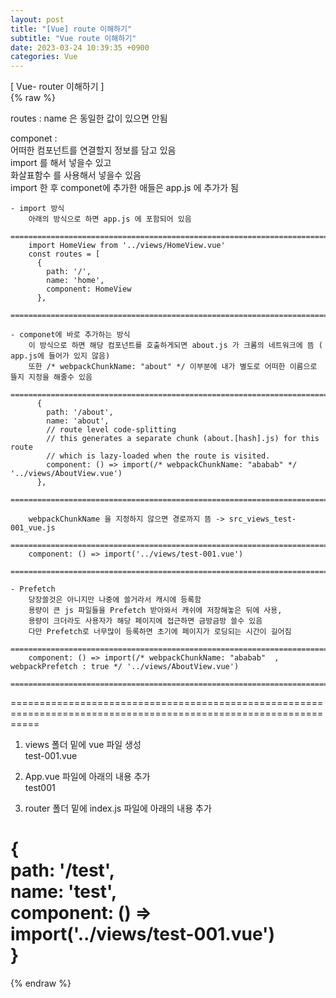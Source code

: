 ```yaml
---  
layout: post  
title: "[Vue] route 이해하기"  
subtitle: "Vue route 이해하기"  
date: 2023-03-24 10:39:35 +0900  
categories: Vue  
---  
```

[ Vue- router 이해하기 ]  
{% raw %}  
  
routes : name 은 동일한 값이 있으면 안됨  
  
componet :   
	어떠한 컴포넌트를 연결할지 정보를 담고 있음  
	import 를 해서 넣을수 있고  
	화살표함수 를 사용해서 넣을수 있음  
	import 한 후 componet에 추가한 애들은 app.js 에 추가가 됨  
  
	- import 방식  
		아래의 방식으로 하면 app.js 에 포함되어 있음  
		=================================================================================================================  
		import HomeView from '../views/HomeView.vue'  
		const routes = [  
		  {  
			path: '/',  
			name: 'home',  
			component: HomeView  
		  },  
		=================================================================================================================  
  
	- componet에 바로 추가하는 방식  
		이 방식으로 하면 해당 컴포넌트를 호출하게되면 about.js 가 크롬의 네트워크에 뜸 ( app.js에 들어가 있지 않음)  
		또한 /* webpackChunkName: "about" */ 이부분에 내가 별도로 어떠한 이름으로 뜰지 지정을 해줄수 있음  
		=================================================================================================================  
		  {  
			path: '/about',  
			name: 'about',  
			// route level code-splitting  
			// this generates a separate chunk (about.[hash].js) for this route  
			// which is lazy-loaded when the route is visited.  
			component: () => import(/* webpackChunkName: "ababab" */ '../views/AboutView.vue')  
		  },  
		=================================================================================================================  
  
		webpackChunkName 을 지정하지 않으면 경로까지 뜸 -> src_views_test-001_vue.js  
		=================================================================================================================  
		component: () => import('../views/test-001.vue')  
		=================================================================================================================  
  
	- Prefetch  
		당장쓸것은 아니지만 나중에 쓸거라서 캐시에 등록함  
		용량이 큰 js 파일들을 Prefetch 받아와서 캐쉬에 저장해놓은 뒤에 사용,  
		용량이 크더라도 사용자가 해당 페이지에 접근하면 금방금방 쓸수 있음  
		다만 Prefetch로 너무많이 등록하면 초기에 페이지가 로딩되는 시간이 길어짐  
		=================================================================================================================  
		component: () => import(/* webpackChunkName: "ababab"  , webpackPrefetch : true */ '../views/AboutView.vue')  
		=================================================================================================================  
  
  
	  
  
	  
  
  
		  
  
  
  
  
  
=================================================================================================================  
1. views 폴더 밑에 vue 파일 생성  
	test-001.vue  
  
  
2. App.vue 파일에 아래의 내용 추가  
	<router-link to="/test">test001</router-link>  
  
3. router 폴더 밑에 index.js 파일에 아래의 내용 추가  
  
  {  
    path: '/test',  
    name: 'test',  
    component: () => import('../views/test-001.vue')  
  }  
 =================================================================================================================  
  
  
{% endraw %}  
